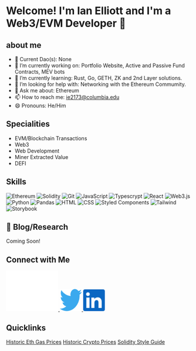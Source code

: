 # Welcome! I'm Ian Elliott and I'm a Web3/EVM Developer 👋

## about me

- 👯 Current Dao(s): None
- 🔭 I’m currently working on: Portfolio Website, Active and Passive Fund Contracts, MEV bots
- 🌱 I’m currently learning: Rust, Go, GETH, ZK and 2nd Layer solutions.
- 🤔 I’m looking for help with: Networking with the Ethereum Commumity.
- 💬 Ask me about: Ethereum
- 📫 How to reach me: ie2173@columbia.edu
- 😄 Pronouns: He/Him

## Specialities

- EVM/Blockchain Transactions
- Web3
- Web Development
- Miner Extracted Value
- DEFI

## Skills

![Ethereum](https://img.shields.io/badge/Ethereum-3C3C3D?style=for-the-badge&logo=Ethereum&logoColor=white)
![Solidity](https://img.shields.io/badge/Solidity-3C3C3D?style=for-the-badge&logo=Solidity&logoColor=white)
![Git](https://img.shields.io/badge/Git-F05032?style=for-the-badge&logo=git&logoColor=black)
![JavaScript](https://img.shields.io/badge/javascript-%23323330.svg?style=for-the-badge&logo=javascript&logoColor=%23F7DF1E)
![Typescrypt](https://img.shields.io/badge/Typescript-007acc?style=for-the-badge&logo=Typescript&logoColor=white)
![React](https://img.shields.io/badge/react-202228?style=for-the-badge&logo=react&logoColor=61DAFB)
![Web3.js](https://img.shields.io/badge/web3.js-F16822?style=for-the-badge&logo=web3.js&logoColor=black)
![Python](https://img.shields.io/badge/python-4B8BBE?style=for-the-badge&logo=python&logoColor=FFD43B)
![Pandas](https://img.shields.io/badge/pandas-4B8BBE?style=for-the-badge&logo=pandas&logoColor=white)
![HTML](https://img.shields.io/badge/HTML5-E34F26?style=for-the-badge&logo=HTML5&logoColor=white)
![CSS](https://img.shields.io/badge/CSS3-1572B6?style=for-the-badge&logo=CSS3&logoColor=white)
![Styled Components](https://img.shields.io/badge/styled_components-DB7093?style=for-the-badge&logo=styled-components&logoColor=white)
![Tailwind](https://img.shields.io/badge/tailwind-0b101e?style=for-the-badge&logo=Tailwind%20CSS&logoColor=06B6D4)
![Storybook](https://img.shields.io/badge/Storybook_UI-FF4785?style=for-the-badge&logo=Storybook&logoColor=white)

## 📝 Blog/Research

Coming Soon!

## Connect with Me

<span display='flex' flex-wrap= 'wrap'>
<a href='https://discord.gg/3M8kNAYPTb'>
  <img src="images/Discord.svg" alt='Discord' margin='0 10px 0 0;'>
</a>
<a href='https://twitter.com/lunacrypto4'>
  <img src="images/Twitter.svg" alt='Twitter' width='60px' height='60px' margin='0 10px 0 0;'>
</a><a href='https://www.linkedin.com/in/ilelliott/'>
  <img src="images/Linkedin.png" alt='Linkedin' width='59px' height='59px' margin='0 10px 0 0;'>
</a>
</span>

## Quicklinks

[Historic Eth Gas Prices](http://www.github.com/ie2173/historicgasprices)
[Historic Crypto Prices](https://github.com/ie2173/coinprices)
[Solidity Style Guide](https://github.com/ethereum/solidity/blob/v0.5.1/docs/style-guide.rst)
